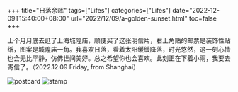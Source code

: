 +++
title="日落余晖"
tags=["Lifes"]
categories=["Lifes"]
date="2022-12-09T15:40:00+08:00"
url="2022/12/09/a-golden-sunset.html"
toc=false
+++

上个月月底去逛了上海城隍庙，顺便买了这张明信片，右上角贴的邮票是装饰性贴纸，图案是城隍庙一角。我喜欢日落，看着太阳缓缓降落，时光悠然，这一刻心情也会无比平静，仿佛世间美好。总之希望你也会喜欢。此刻正在下着小雨，我要去寄信了。（2022.12.09 Friday, from Shanghai）

![postcard](https://p.qlogo.cn/qqmail_head/C6nnRGnPbvwlVslNHxDtemvOjTjEDAZ19RxLc1j2G7TiaefTA3ic35ibNJVmWvmadYB7E90l84KGB4/0)
![stamp](https://p.qlogo.cn/qqmail_head/C6nnRGnPbvwlVslNHxDtemvOjTjEDAZ19RxLc1j2G7SriaibmopTq5SjKD5mnyyoVsNDxz61OYrWo/0)